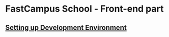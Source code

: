 # FastCampus School - Front-end part

## [Setting up Development Environment](https://github.com/ungmo2/FCS-FE/blob/master/dev-env/dev-env.md)